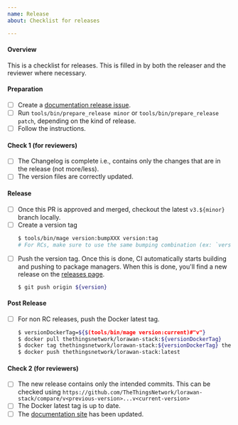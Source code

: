 ```yaml
---
name: Release
about: Checklist for releases

---
```


<!--
Please check items along as you follow the release process.
-->

#### Overview

This is a checklist for releases. This is filled in by both the releaser and the reviewer where necessary.

#### Preparation

- [ ] Create a [documentation release issue](https://github.com/TheThingsIndustries/lorawan-stack-docs/issues/new?title=Release+v3.x.x&labels=release&template=release.md).
- [ ] Run `tools/bin/prepare_release minor` or `tools/bin/prepare_release patch`, depending on the kind of release.
- [ ] Follow the instructions.

#### Check 1 (for reviewers)

- [ ] The Changelog is complete i.e., contains only the changes that are in the release (not more/less).
- [ ] The version files are correctly updated.

#### Release

- [ ] Once this PR is approved and merged, checkout the latest `v3.${minor}` branch locally.
- [ ] Create a version tag
  ```bash
  $ tools/bin/mage version:bumpXXX version:tag
  # For RCs, make sure to use the same bumping combination (ex: `version:bumpXXX version:bumpYYY`) as used in the bump step above.
  ```
- [ ] Push the version tag. Once this is done, CI automatically starts building and pushing to package managers. When this is done, you'll find a new release on the [releases page](https://github.com/TheThingsNetwork/lorawan-stack/releases).
  ```bash
  $ git push origin ${version}
  ```

#### Post Release

- [ ] For non RC releases, push the Docker latest tag.
    ```bash
    $ versionDockerTag=${$(tools/bin/mage version:current)#"v"}
    $ docker pull thethingsnetwork/lorawan-stack:${versionDockerTag}
    $ docker tag thethingsnetwork/lorawan-stack:${versionDockerTag} thethingsnetwork/lorawan-stack:latest
    $ docker push thethingsnetwork/lorawan-stack:latest
    ```

#### Check 2 (for reviewers)

- [ ] The new release contains only the intended commits. This can be checked using `https://github.com/TheThingsNetwork/lorawan-stack/compare/v<previous-version>...v<current-version>`
- [ ] The Docker latest tag is up to date.
- [ ] The [documentation site](https://www.thethingsindustries.com/docs/) has been updated.
